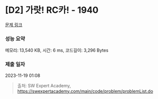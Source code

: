# [D2] 가랏! RC카! - 1940 

[문제 링크](https://swexpertacademy.com/main/code/problem/problemDetail.do?contestProbId=AV5PjMgaALgDFAUq) 

### 성능 요약

메모리: 13,540 KB, 시간: 6 ms, 코드길이: 3,296 Bytes

### 제출 일자

2023-11-19 01:08



> 출처: SW Expert Academy, https://swexpertacademy.com/main/code/problem/problemList.do